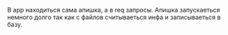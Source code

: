 В арр находиться сама апишка, а в req запросы. Апишка запускаеться немного долго
так как с файлов считываеться инфа и записываеться в базу. 
